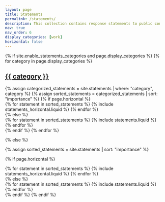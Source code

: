 ```yaml
---
layout: page
title: Statements
permalink: /statements/
description: This collection contains response statements to public consultations for comments (<em>høringer</em>).
nav: true
nav_order: 6
display_categories: [work]
horizontal: false
---
```


<!-- pages/statement.md -->
<div class="statements">
{% if site.enable_statements_categories and page.display_categories %}
  <!-- Display categorized statements -->
  {% for category in page.display_categories %}
  <a id="{{ category }}" href=".#{{ category }}">
    <h2 class="category">{{ category }}</h2>
  </a>
  {% assign categorized_statements = site.statements | where: "category", category %}
  {% assign sorted_statements = categorized_statements | sort: "importance" %}
  <!-- Generate cards for each statement -->
  {% if page.horizontal %}
  <div class="container">
    <div class="row row-cols-2">
    {% for statement in sorted_statements %}
      {% include statements_horizontal.liquid %}
    {% endfor %}
    </div>
  </div>
  {% else %}
  <div class="grid">
    {% for statement in sorted_statements %}
      {% include statements.liquid %}
    {% endfor %}
  </div>
  {% endif %}
  {% endfor %}

{% else %}

<!-- Display statements without categories -->

{% assign sorted_statements = site.statements | sort: "importance" %}

  <!-- Generate cards for each statement -->

{% if page.horizontal %}

  <div class="container">
    <div class="row row-cols-2">
    {% for statement in sorted_statements %}
      {% include statements_horizontal.liquid %}
    {% endfor %}
    </div>
  </div>
  {% else %}
  <div class="grid">
    {% for statement in sorted_statements %}
      {% include statements.liquid %}
    {% endfor %}
  </div>
  {% endif %}
{% endif %}
</div>
